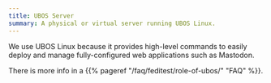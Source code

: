 ```yaml
---
title: UBOS Server
summary: A physical or virtual server running UBOS Linux.
---
```


We use UBOS Linux because it provides high-level commands to easily deploy and
manage fully-configured web applications such as Mastodon.

There is more info in a {{% pageref "/faq/feditest/role-of-ubos/" "FAQ" %}}.
